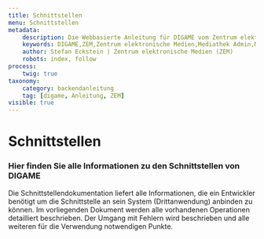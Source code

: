 ```yaml
---
title: Schnittstellen
menu: Schnittstellen
metadata:
    description: Die Webbasierte Anleitung für DIGAME vom Zentrum elektronische Medien ZEM.
    keywords: DIGAME,ZEM,Zentrum elektronische Medien,Mediathek Admin,Mediathek,Bilddatenbank,Bildverwaltung,Bundesverwaltung,Eidgenossenschaft,Schweizerische Eidgenossenschaft,VBS,Bundesamt für Verteidigung, Bevölkerungsschutz und Sport
    author: Stefan Eckstein | Zentrum elektronische Medien (ZEM)
    robots: index, follow
process:
	twig: true
taxonomy:
    category: backendanleitung
    tag: [digame, Anleitung, ZEM]
visible: true
---
```


# Schnittstellen

### Hier finden Sie alle Informationen zu den Schnittstellen von DIGAME

Die Schnittstellendokumentation liefert alle Informationen, die ein Entwickler benötigt um die Schnittstelle an sein System (Drittanwendung) anbinden zu können. Im vorliegenden Dokument werden alle vorhandenen Operationen detailliert beschrieben. Der Umgang mit Fehlern wird beschrieben und alle weiteren für die Verwendung notwendigen Punkte.




